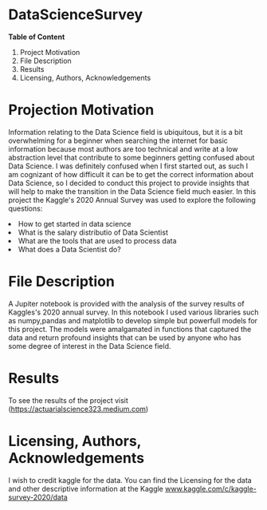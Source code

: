 # DataScienceSurvey
**Table of Content**

<ol>
<li>Project Motivation</li>
<li>File Description</li>
<li>Results</li>
<li>Licensing, Authors, Acknowledgements</li>
</ol>

# Projection Motivation
Information relating to the Data Science field is ubiquitous, but it is a bit overwhelming for a beginner when searching the internet for basic information because most authors are too technical and write at a low abstraction level that contribute to some beginners getting confused about Data Science. I was definitely confused when I first started out, as such I am cognizant of how difficult it can be to get the correct information about Data Science, so I decided to conduct this project to provide insights that will help to make the transition in the Data Science field much easier. In this project the Kaggle's 2020 Annual Survey was used to explore the following questions: 
<li>How to get started in data science  </li>
<li>What is the salary distributio of Data Scientist   </li>
<li>What are the tools that are used to process data   </li>
<li>What does a Data Scientist do? </li>
</ol>


# File Description
A Jupiter notebook is provided with the analysis of the survey results of Kaggles's 2020 annual survey. In this notebook I used various libraries such as numpy,pandas and matplotlib to develop simple but powerfull models for this project. The models were amalgamated in functions  that captured the data and return profound insights that can be used by anyone who has some degree of interest in the Data Science field.

# Results 
To see the results of the project visit (https://actuarialscience323.medium.com)

# Licensing, Authors, Acknowledgements
I wish to credit kaggle for the data. You can find the Licensing for the data and other descriptive information at the Kaggle www.kaggle.com/c/kaggle-survey-2020/data
